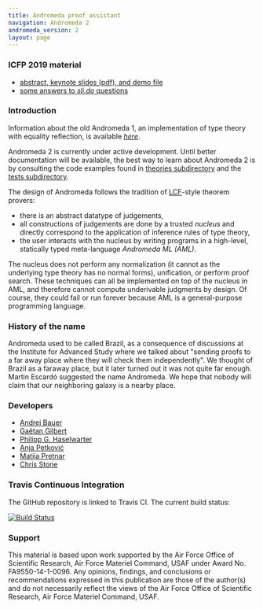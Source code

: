 ```yaml
---
title: Andromeda proof assistant
navigation: Andromeda 2
andromeda_version: 2
layout: page
---
```


### ICFP 2019 material

* [abstract, keynote slides (pdf), and demo file](http://math.andrej.com/2019/08/21/derivations-as-computations/)
* [some answers to *sli.do* questions](answers.html)

### Introduction

Information about the old Andromeda 1, an implementation of type theory with
equality reflection, is available [*here*](v1/index.html).

Andromeda 2 is currently under active development. Until better documentation
will be available, the best way to learn about Andromeda 2 is by consulting the
code examples found in
[theories subdirectory](https://github.com/Andromedans/andromeda/tree/master/theories)
and the [tests subdirectory](https://github.com/Andromedans/andromeda/tree/master/tests).

The design of Andromeda follows the tradition of
[LCF](https://en.wikipedia.org/wiki/Logic_for_Computable_Functions)-style theorem provers:

* there is an abstract datatype of judgements,
* all constructions of judgements are done by a trusted *nucleus* and directly correspond
  to the application of inference rules of type theory,
* the user interacts with the nucleus by writing programs in a high-level, statically
  typed meta-language *Andromeda ML (AML)*.

The nucleus does not perform any normalization (it cannot as the underlying type theory
has no normal forms), unification, or perform proof search. These techniques can all be
implemented on top of the nucleus in AML, and therefore cannot compute underivable
judgments by design. Of course, they could fail or run forever because AML is a
general-purpose programming language.


### History of the name

Andromeda used to be called Brazil, as a consequence of discussions at the Institute for
Advanced Study where we talked about "sending proofs to a far away place where they will
check them independently". We thought of Brazil as a faraway place, but it later turned
out it was not quite far enough. Martin Escardó suggested the name Andromeda. We hope that
nobody will claim that our neighboring galaxy is a nearby place.

### Developers

* [Andrej Bauer](http://andrej.com/)
* [Gaëtan Gilbert](https://github.com/SkySkimmer)
* [Philipp G. Haselwarter](https://www.haselwarter.org/~philipp/)
* [Anja Petković](https://anjapetkovic.com/)
* [Matija Pretnar](http://matija.pretnar.info/)
* [Chris Stone](https://www.cs.hmc.edu/~stone/)


### Travis Continuous Integration

The GitHub repository is linked to Travis CI. The current build status:

[![Build Status](https://api.travis-ci.org/Andromedans/andromeda.png?branch=master)](https://travis-ci.org/Andromedans/andromeda)

### Support

This material is based upon work supported by the Air Force Office of Scientific Research,
Air Force Materiel Command, USAF under Award No. FA9550-14-1-0096. Any opinions, findings,
and conclusions or recommendations expressed in this publication are those of the
author(s) and do not necessarily reflect the views of the Air Force Office of Scientific
Research, Air Force Materiel Command, USAF.
